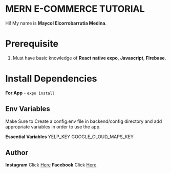 # MERN E-COMMERCE TUTORIAL

Hi! My name is **Maycol Elcorrobarrutia Medina**.

# Prerequisite

1.  Must have basic knowledge of **React native expo**, **Javascript**, **Firebase**.

# Install Dependencies

**For App** - `expo install`

## Env Variables

Make Sure to Create a config.env file in backend/config directory and add appropriate variables in order to use the app.

**Essential Variables**
YELP_KEY
GOOGLE_CLOUD_MAPS_KEY

## Author

**Instagram** Click [Here](https://www.instagram.com/maycol0428)
**Facebook** Click [Here](https://www.instagram.com/maycolchristian.em)
